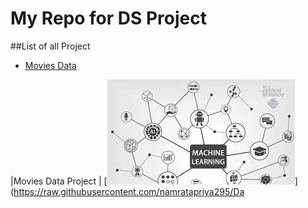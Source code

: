 # My Repo for DS Project

##List of all Project

- [Movies Data](https://github.com/namratapriya295/Data-Science-Repo "Movies Data")


|Movies Data Project | [![Movies Data](https://raw.githubusercontent.com/namratapriya295/Data-Science-Repo/main/images/download.jpg "Movies Data")](https://raw.githubusercontent.com/namratapriya295/Da

